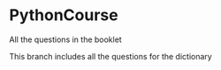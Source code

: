 # PythonCourse
All the questions in the booklet

This branch includes all the questions for the dictionary
